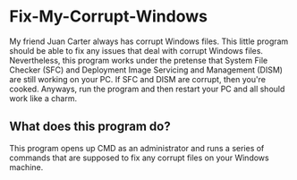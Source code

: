# Fix-My-Corrupt-Windows
My friend Juan Carter always has corrupt Windows files. This little program should be able to fix any issues that deal with corrupt Windows files. Nevertheless, this program works under the pretense that System File Checker (SFC) and Deployment Image Servicing and Management (DISM) are still working on your PC. If SFC and DISM are corrupt, then you're cooked. Anyways, run the program and then restart your PC and all should work like a charm.
<br>

## What does this program do?
This program opens up CMD as an administrator and runs a series of commands that are supposed to fix any corrupt files on your Windows machine.

